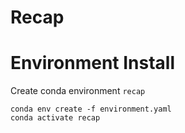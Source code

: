 # Recap

# Environment Install
Create conda environment `recap`
```
conda env create -f environment.yaml
conda activate recap
```
